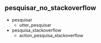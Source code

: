 ## pesquisar_no_stackoverflow
* pesquisar
	- utter_pesquisar
* pesquisa_stackoverflow
    - action_pesquisa_stackoverflow
